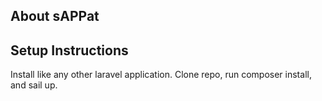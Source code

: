 ## About sAPPat

## Setup Instructions

Install like any other laravel application. Clone repo, run composer install, and sail up. 
